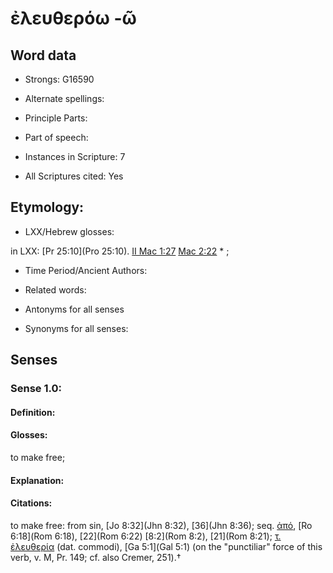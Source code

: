 # ἐλευθερόω -ῶ 

<!-- Status: S2=NeedsEdits -->
<!-- Lexica used for edits:   -->

## Word data

* Strongs: G16590

* Alternate spellings:



* Principle Parts: 


* Part of speech: 


* Instances in Scripture: 7

* All Scriptures cited: Yes

## Etymology: 


* LXX/Hebrew glosses: 

in LXX: [Pr 25:10](Pro 25:10). [II Mac 1:27](2Macc.1.27) [Mac 2:22](2Macc.2.22) * ; 

* Time Period/Ancient Authors: 


* Related words: 

* Antonyms for all senses

* Synonyms for all senses: 


## Senses 


### Sense  1.0: 

#### Definition: 

#### Glosses: 

to make free; 

#### Explanation: 


#### Citations: 

to make free:   from sin, [Jo 8:32](Jhn 8:32), [36](Jhn 8:36); seq. [ἀπό](), [Ro 6:18](Rom 6:18), [22](Rom 6:22) [8:2](Rom 8:2), [21](Rom 8:21); [τ. ἐλευθερία]() (dat. commodi), [Ga 5:1](Gal 5:1) (on the "punctiliar" force of this verb, v. M, Pr. 149; cf. also Cremer, 251).†
